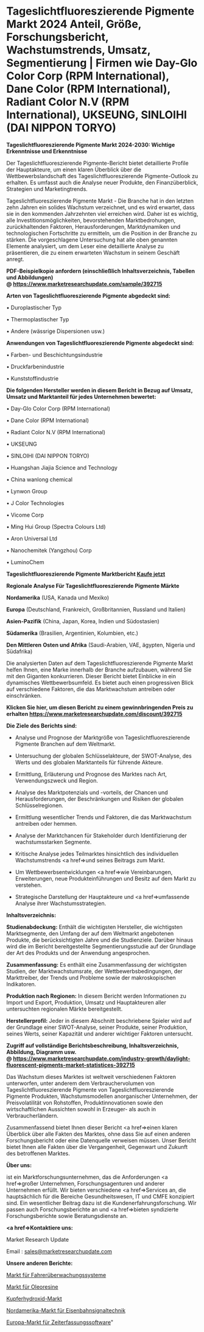 # Tageslichtfluoreszierende Pigmente Markt 2024 Anteil, Größe, Forschungsbericht, Wachstumstrends, Umsatz, Segmentierung | Firmen wie Day-Glo Color Corp (RPM International), Dane Color (RPM International), Radiant Color N.V (RPM International), UKSEUNG, SINLOIHI (DAI NIPPON TORYO)

<strong>Tageslichtfluoreszierende Pigmente Markt 2024-2030: Wichtige Erkenntnisse und Erkenntnisse</strong>

Der Tageslichtfluoreszierende Pigmente-Bericht bietet detaillierte Profile der Hauptakteure, um einen klaren Überblick über die Wettbewerbslandschaft des Tageslichtfluoreszierende Pigmente-Outlook zu erhalten. Es umfasst auch die Analyse neuer Produkte, den Finanzüberblick, Strategien und Marketingtrends.

Tageslichtfluoreszierende Pigmente Markt - Die Branche hat in den letzten zehn Jahren ein solides Wachstum verzeichnet, und es wird erwartet, dass sie in den kommenden Jahrzehnten viel erreichen wird. Daher ist es wichtig, alle Investitionsmöglichkeiten, bevorstehenden Marktbedrohungen, zurückhaltenden Faktoren, Herausforderungen, Marktdynamiken und technologischen Fortschritte zu ermitteln, um die Position in der Branche zu stärken. Die vorgeschlagene Untersuchung hat alle oben genannten Elemente analysiert, um dem Leser eine detaillierte Analyse zu präsentieren, die zu einem erwarteten Wachstum in seinem Geschäft anregt.

<strong><b>PDF-Beispielkopie anfordern (einschließlich Inhaltsverzeichnis, Tabellen und Abbildungen) @ </b></strong><strong><a href=https://www.marketresearchupdate.com/sample/392715><strong>https://www.marketresearchupdate.com/sample/392715</u></a></strong></strong>

<strong>Arten von Tageslichtfluoreszierende Pigmente abgedeckt sind:</strong>

• Duroplastischer Typ

• Thermoplastischer Typ

• Andere (wässrige Dispersionen usw.)

<strong>Anwendungen von Tageslichtfluoreszierende Pigmente abgedeckt sind:</strong>

• Farben- und Beschichtungsindustrie

• Druckfarbenindustrie

• Kunststoffindustrie

<strong>Die folgenden Hersteller werden in diesem Bericht in Bezug auf Umsatz, Umsatz und Marktanteil für jedes Unternehmen bewertet:</strong>

• Day-Glo Color Corp (RPM International)

• Dane Color (RPM International)

• Radiant Color N.V (RPM International)

• UKSEUNG

• SINLOIHI (DAI NIPPON TORYO)

• Huangshan Jiajia Science and Technology

• China wanlong chemical

• Lynwon Group

• J Color Technologies

• Vicome Corp

• Ming Hui Group (Spectra Colours Ltd)

• Aron Universal Ltd

• Nanochemitek (Yangzhou) Corp

• LuminoChem

<strong>Tageslichtfluoreszierende Pigmente Marktbericht <a href=https://www.marketresearchupdate.com/buynow/392715>Kaufe jetzt</a></strong>

<strong>Regionale Analyse Für Tageslichtfluoreszierende Pigmente Märkte</strong>

<strong>Nordamerika</strong> (USA, Kanada und Mexiko)

<strong>Europa</strong> (Deutschland, Frankreich, Großbritannien, Russland und Italien)

<strong>Asien-Pazifik</strong> (China, Japan, Korea, Indien und Südostasien)

<strong>Südamerika</strong> (Brasilien, Argentinien, Kolumbien, etc.)

<strong>Den Mittleren</strong> <strong>Osten und Afrika</strong> (Saudi-Arabien, VAE, ägypten, Nigeria und Südafrika)

Die analysierten Daten auf dem Tageslichtfluoreszierende Pigmente Markt helfen Ihnen, eine Marke innerhalb der Branche aufzubauen, während Sie mit den Giganten konkurrieren. Dieser Bericht bietet Einblicke in ein dynamisches Wettbewerbsumfeld. Es bietet auch einen progressiven Blick auf verschiedene Faktoren, die das Marktwachstum antreiben oder einschränken.

<strong>Klicken Sie hier, um diesen Bericht zu einem gewinnbringenden Preis zu erhalten
</strong><strong><a href=https://www.marketresearchupdate.com/discount/392715>https://www.marketresearchupdate.com/discount/392715</b></u></strong></a>

<strong>Die Ziele des Berichts sind:</strong>

- Analyse und Prognose der Marktgröße von Tageslichtfluoreszierende Pigmente Branchen auf dem Weltmarkt.

- Untersuchung der globalen Schlüsselakteure, der SWOT-Analyse, des Werts und des globalen Marktanteils für führende Akteure.

- Ermittlung, Erläuterung und Prognose des Marktes nach Art, Verwendungszweck und Region.

- Analyse des Marktpotenzials und -vorteils, der Chancen und Herausforderungen, der Beschränkungen und Risiken der globalen Schlüsselregionen.

- Ermittlung wesentlicher Trends und Faktoren, die das Marktwachstum antreiben oder hemmen.

- Analyse der Marktchancen für Stakeholder durch Identifizierung der wachstumsstarken Segmente.

- Kritische Analyse jedes Teilmarktes hinsichtlich des individuellen Wachstumstrends <a href=>und</a> seines Beitrags zum Markt.

- Um Wettbewerbsentwicklungen <a href=>wie</a> Vereinbarungen, Erweiterungen, neue Produkteinführungen und Besitz auf dem Markt zu verstehen.

- Strategische Darstellung der Hauptakteure und <a href=>umfas</a>sende Analyse ihrer Wachstumsstrategien.

<strong>Inhaltsverzeichnis:</strong>

<strong>Studienabdeckung:</strong> Enthält die wichtigsten Hersteller, die wichtigsten Marktsegmente, den Umfang der auf dem Weltmarkt angebotenen Produkte, die berücksichtigten Jahre und die Studienziele. Darüber hinaus wird die im Bericht bereitgestellte Segmentierungsstudie auf der Grundlage der Art des Produkts und der Anwendung angesprochen.

<strong>Zusammenfassung:</strong> Es enthält eine Zusammenfassung der wichtigsten Studien, der Marktwachstumsrate, der Wettbewerbsbedingungen, der Markttreiber, der Trends und Probleme sowie der makroskopischen Indikatoren.

<strong>Produktion nach Regionen:</strong> In diesem Bericht werden Informationen zu Import und Export, Produktion, Umsatz und Hauptakteuren aller untersuchten regionalen Märkte bereitgestellt.

<strong>Herstellerprofil:</strong> Jeder in diesem Abschnitt beschriebene Spieler wird auf der Grundlage einer SWOT-Analyse, seiner Produkte, seiner Produktion, seines Werts, seiner Kapazität und anderer wichtiger Faktoren untersucht.

<strong><b>Zugriff auf vollständige Berichtsbeschreibung, Inhaltsverzeichnis, Abbildung, Diagramm usw. @ </b></strong><strong><a href=https://www.marketresearchupdate.com/industry-growth/daylight-fluorescent-pigments-market-statistices-392715>https://www.marketresearchupdate.com/industry-growth/daylight-fluorescent-pigments-market-statistices-392715</a></strong>

Das Wachstum dieses Marktes ist weltweit verschiedenen Faktoren unterworfen, unter anderem dem Verbrauchervolumen von Tageslichtfluoreszierende Pigmente von Tageslichtfluoreszierende Pigmente Produkten, Wachstumsmodellen anorganischer Unternehmen, der Preisvolatilität von Rohstoffen, Produktinnovationen sowie den wirtschaftlichen Aussichten sowohl in Erzeuger- als auch in Verbraucherländern.

Zusammenfassend bietet Ihnen dieser Bericht <a href=>einen</a> klaren Überblick über alle Fakten des Marktes, ohne dass Sie auf einen anderen Forschungsbericht oder eine Datenquelle verweisen müssen. Unser Bericht bietet Ihnen alle Fakten über die Vergangenheit, Gegenwart und Zukunft des betroffenen Marktes.

<strong>Über uns:</strong>

 ist ein Marktforschungsunternehmen, das die Anforderungen <a href=>großer</a> Unternehmen, Forschungsagenturen und anderer Unternehmen erfüllt. Wir bieten verschiedene <a href=>Services</a> an, die hauptsächlich für die Bereiche Gesundheitswesen, IT und CMFE konzipiert sind. Ein wesentlicher Beitrag dazu ist die Kundenerfahrungsforschung. Wir passen auch Forschungsberichte an und <a href=>bieten</a> syndizierte Forschungsberichte sowie Beratungsdienste an.

<strong><a href=>Kontaktiere uns:</a></strong>

Market Research Update

Email : sales@marketresearchupdate.com

<strong>Unsere anderen Berichte:</strong>

<a href=https://www.linkedin.com/pulse/driver-monitor-systems-market-size-analysis>Markt für Fahrerüberwachungssysteme</a>

<a href=https://www.linkedin.com/pulse/oleoresins-market-2023-analysis-growth-drivers-vendors>Markt für Oleoresine</a>

<a href=https://www.linkedin.com/pulse/copper-hydroxide-market-size-emerging-trends>Kupferhydroxid-Markt</a>

<a href=https://www.linkedin.com/pulse/north-america-railway-signaling-market>Nordamerika-Markt für Eisenbahnsignaltechnik</a>

<a href=https://www.linkedin.com/pulse/europe-time-attendance-software-market-challenges-nhx2f/>Europa-Markt für Zeiterfassungssoftware</a>"
